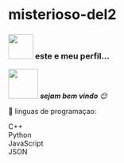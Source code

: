 # misterioso-del2

### <img src="https://media.giphy.com/media/VgCDAzcKvsR6OM0uWg/giphy.gif" width="50"> este e meu perfil...  


<img src="https://media.giphy.com/media/LnQjpWaON8nhr21vNW/giphy.gif" width="60"> <em><b>sejam bem vindo</b>  <b> </b> 😊</em>





💬 linguas de programaçao: 


C++                   
Python                   
JavaScript              
JSON                                       

`````````````````````````````````````````````````````````````````




